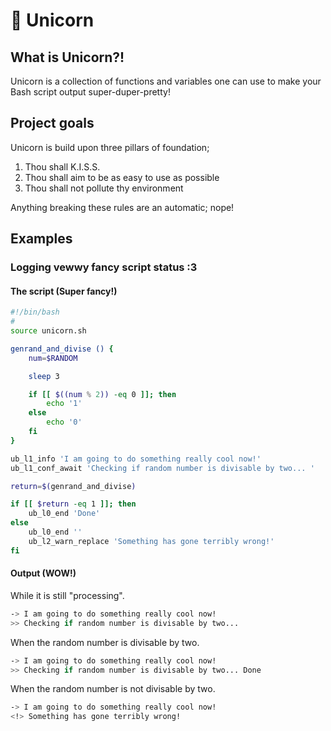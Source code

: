 # 🦄 Unicorn
## What is Unicorn?!
Unicorn is a collection of functions and variables one can use to make your Bash script output super-duper-pretty!

## Project goals
Unicorn is build upon three pillars of foundation;

1. Thou shall K.I.S.S.
1. Thou shall aim to be as easy to use as possible
1. Thou shall not pollute thy environment

Anything breaking these rules are an automatic; nope!

## Examples
### Logging vewwy fancy script status :3
#### The script (Super fancy!)
```bash
#!/bin/bash
#
source unicorn.sh

genrand_and_divise () {
	num=$RANDOM

	sleep 3

	if [[ $((num % 2)) -eq 0 ]]; then
		echo '1'
	else
		echo '0'
	fi
}

ub_l1_info 'I am going to do something really cool now!'
ub_l1_conf_await 'Checking if random number is divisable by two... '

return=$(genrand_and_divise)

if [[ $return -eq 1 ]]; then
	ub_l0_end 'Done'
else
	ub_l0_end ''
	ub_l2_warn_replace 'Something has gone terribly wrong!'
fi
```

#### Output (WOW!)
While it is still "processing".
```bash
-> I am going to do something really cool now!
>> Checking if random number is divisable by two...
```

When the random number is divisable by two.
```bash
-> I am going to do something really cool now!
>> Checking if random number is divisable by two... Done
```

When the random number is not divisable by two.
```bash
-> I am going to do something really cool now!
<!> Something has gone terribly wrong!
```
